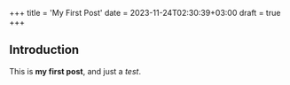 +++
title = 'My First Post'
date = 2023-11-24T02:30:39+03:00
draft = true
+++

## Introduction

This is **my first post**, and just a *test*.
